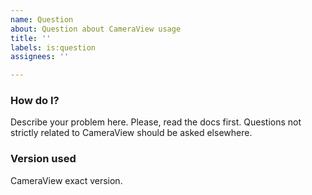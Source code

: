 ```yaml
---
name: Question
about: Question about CameraView usage
title: ''
labels: is:question
assignees: ''

---
```


### How do I?
Describe your problem here. Please, read the docs first.
Questions not strictly related to CameraView should be asked elsewhere.

### Version used
CameraView exact version.
